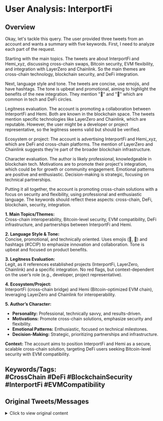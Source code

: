# User Analysis: InterportFi

## Overview

<think>
Okay, let's tackle this query. The user provided three tweets from an account and wants a summary with five keywords. First, I need to analyze each part of the request.

Starting with the main topics. The tweets are about InterportFi and Hemi_xyz, discussing cross-chain swaps, Bitcoin security, EVM flexibility, and integration with LayerZero and Chainlink. So the main themes are cross-chain technology, blockchain security, and DeFi integration.

Next, language style and tone. The tweets are concise, use emojis, and have hashtags. The tone is upbeat and promotional, aiming to highlight the benefits of the new integration. They mention "🚀" and "🔗" which are common in tech and DeFi circles.

Legitness evaluation. The account is promoting a collaboration between InterportFi and Hemi. Both are known in the blockchain space. The tweets mention specific technologies like LayerZero and Chainlink, which are reputable. However, the user might be a developer or project representative, so the legitness seems valid but should be verified.

Ecosystem or project: The account is advertising InterportFi and Hemi_xyz, which are DeFi and cross-chain platforms. The mention of LayerZero and Chainlink suggests they're part of the broader blockchain infrastructure.

Character evaluation. The author is likely professional, knowledgeable in blockchain tech. Motivations are to promote their project's integration, which could be for growth or community engagement. Emotional patterns are positive and enthusiastic. Decision-making is strategic, focusing on technical partnerships.

Putting it all together, the account is promoting cross-chain solutions with a focus on security and flexibility, using professional and enthusiastic language. The keywords should reflect these aspects: cross-chain, DeFi, blockchain, security, integration.
</think>

**1. Main Topics/Themes:**  
Cross-chain interoperability, Bitcoin-level security, EVM compatibility, DeFi infrastructure, and partnerships between InterportFi and Hemi.  

**2. Language Style & Tone:**  
Concise, promotional, and technically oriented. Uses emojis (🚀, 🔗) and hashtags (#CCIP) to emphasize innovation and collaboration. Tone is upbeat and focused on product benefits.  

**3. Legitness Evaluation:**  
Legit, as it references established projects (InterportFi, LayerZero, Chainlink) and a specific integration. No red flags, but context-dependent on the user’s role (e.g., developer, project representative).  

**4. Ecosystem/Project:**  
InterportFi (cross-chain bridge) and Hemi (Bitcoin-optimized EVM chain), leveraging LayerZero and Chainlink for interoperability.  

**5. Author’s Character:**  
- **Personality:** Professional, technically savvy, and results-driven.  
- **Motivations:** Promote cross-chain solutions, emphasize security and flexibility.  
- **Emotional Patterns:** Enthusiastic, focused on technical milestones.  
- **Decision-Making:** Strategic, prioritizing partnerships and infrastructure.  

**Context:** The account aims to position InterportFi and Hemi as a secure, scalable cross-chain solution, targeting DeFi users seeking Bitcoin-level security with EVM compatibility.  

**Keywords/Tags:**  
#CrossChain #DeFi #BlockchainSecurity #InterportFi #EVMCompatibility
---
## Original Tweets/Messages

<details>
<summary>Click to view original content</summary>

| Type | Content |
|------|---------|
| messages | RT @hemi_xyz: Trust minimized cross chain swaps for native Bitcoin are now possible through an integration between @InterportFi and Hemi. N… |
| messages | InterportFi now supports @Hemi_xyz

Bridge and swap assets with ease to a chain that offers Bitcoin-level security and EVM flexibility.

Powered by @LayerZero_Core  🚀 https://t.co/71EDSnnS8B |
| messages | InterportFi now supports @Hemi_xyz

Bridge and swap assets with ease to a chain that offers Bitcoin-level security and EVM flexibility.

Powered by @chainlink #CCIP 🔗 https://t.co/n1aNi7nIbT |

</details>
